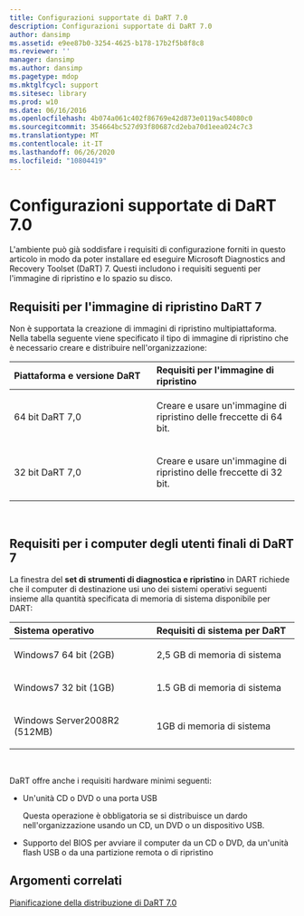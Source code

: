 ```yaml
---
title: Configurazioni supportate di DaRT 7.0
description: Configurazioni supportate di DaRT 7.0
author: dansimp
ms.assetid: e9ee87b0-3254-4625-b178-17b2f5b8f8c8
ms.reviewer: ''
manager: dansimp
ms.author: dansimp
ms.pagetype: mdop
ms.mktglfcycl: support
ms.sitesec: library
ms.prod: w10
ms.date: 06/16/2016
ms.openlocfilehash: 4b074a061c402f86769e42d873e0119ac54080c0
ms.sourcegitcommit: 354664bc527d93f80687cd2eba70d1eea024c7c3
ms.translationtype: MT
ms.contentlocale: it-IT
ms.lasthandoff: 06/26/2020
ms.locfileid: "10804419"
---
```

# Configurazioni supportate di DaRT 7.0


L'ambiente può già soddisfare i requisiti di configurazione forniti in questo articolo in modo da poter installare ed eseguire Microsoft Diagnostics and Recovery Toolset (DaRT) 7. Questi includono i requisiti seguenti per l'immagine di ripristino e lo spazio su disco.

## Requisiti per l'immagine di ripristino DaRT 7


Non è supportata la creazione di immagini di ripristino multipiattaforma. Nella tabella seguente viene specificato il tipo di immagine di ripristino che è necessario creare e distribuire nell'organizzazione:

<table>
<colgroup>
<col width="50%" />
<col width="50%" />
</colgroup>
<thead>
<tr class="header">
<th align="left">Piattaforma e versione DaRT</th>
<th align="left">Requisiti per l'immagine di ripristino</th>
</tr>
</thead>
<tbody>
<tr class="odd">
<td align="left"><p>64 bit DaRT 7,0</p></td>
<td align="left"><p>Creare e usare un'immagine di ripristino delle freccette di 64 bit.</p></td>
</tr>
<tr class="even">
<td align="left"><p>32 bit DaRT 7,0</p></td>
<td align="left"><p>Creare e usare un'immagine di ripristino delle freccette di 32 bit.</p></td>
</tr>
</tbody>
</table>

 

## Requisiti per i computer degli utenti finali di DaRT 7


La finestra del **set di strumenti di diagnostica e ripristino** in DART richiede che il computer di destinazione usi uno dei sistemi operativi seguenti insieme alla quantità specificata di memoria di sistema disponibile per DART:

<table>
<colgroup>
<col width="50%" />
<col width="50%" />
</colgroup>
<thead>
<tr class="header">
<th align="left">Sistema operativo</th>
<th align="left">Requisiti di sistema per DaRT</th>
</tr>
</thead>
<tbody>
<tr class="odd">
<td align="left"><p>Windows7 64 bit (2GB)</p></td>
<td align="left"><p>2,5 GB di memoria di sistema</p></td>
</tr>
<tr class="even">
<td align="left"><p>Windows7 32 bit (1GB)</p></td>
<td align="left"><p>1.5 GB di memoria di sistema</p></td>
</tr>
<tr class="odd">
<td align="left"><p>Windows Server2008R2 (512MB)</p></td>
<td align="left"><p>1GB di memoria di sistema</p></td>
</tr>
</tbody>
</table>

 

DaRT offre anche i requisiti hardware minimi seguenti:

-   Un'unità CD o DVD o una porta USB

    Questa operazione è obbligatoria se si distribuisce un dardo nell'organizzazione usando un CD, un DVD o un dispositivo USB.

-   Supporto del BIOS per avviare il computer da un CD o DVD, da un'unità flash USB o da una partizione remota o di ripristino

## Argomenti correlati


[Pianificazione della distribuzione di DaRT 7.0](planning-to-deploy-dart-70.md)

 

 





